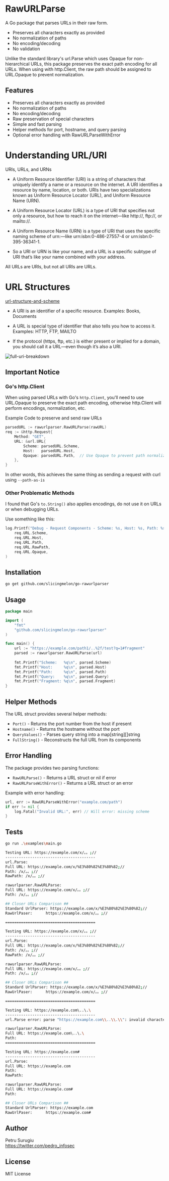 # RawURLParse

A Go package that parses URLs in their raw form.

- Preserves all characters exactly as provided
- No normalization of paths
- No encoding/decoding
- No validation

Unlike the standard library's url.Parse which uses Opaque for non-hierarchical URLs,
this package preserves the exact path encoding for all URLs. When using with http.Client,
the raw path should be assigned to URL.Opaque to prevent normalization.

## Features

- Preserves all characters exactly as provided
- No normalization of paths
- No encoding/decoding
- Raw preservation of special characters
- Simple and fast parsing
- Helper methods for port, hostname, and query parsing
- Optional error handling with RawURLParseWithError



# Understanding URL/URI 

URIs, URLs, and URNs

- A Uniform Resource Identifier (URI) is a string of characters that uniquely identify a name or a resource on the internet. A URI identifies a resource by name, location, or both. URIs have two specializations known as Uniform Resource Locator (URL), and Uniform Resource Name (URN).

-  A Uniform Resource Locator (URL) is a type of URI that specifies not only a resource, but how to reach it on the internet—like http://, ftp://, or mailto://.

- A Uniform Resource Name (URN) is a type of URI that uses the specific naming scheme of urn:—like urn:isbn:0-486-27557-4 or urn:isbn:0-395-36341-1.

- So a URI or URN is like your name, and a URL is a specific subtype of URI that’s like your name combined with your address. 

All URLs are URIs, but not all URIs are URLs.

# URL Structures

[url-structure-and-scheme](./images/url-structure-and-scheme.jpg)

 - A URI is an identifier of a specific resource. Examples: Books, Documents

 - A URL is special type of identifier that also tells you how to access it. Examples: HTTP, FTP, MAILTO

- If the protocol (https, ftp, etc.) is either present or implied for a domain, you should call it a URL—even though it’s also a URI. 

![full-uri-breakdown](./images/full-uri-breakdown.jpg)



## Important Notice

### Go's http.Client
When using parsed URLs with Go's `http.Client`, you'll need to use URL.Opaque to preserve
the exact path encoding, otherwise http.Client will perform encodings, normalization, etc. 

Example Code to preserve and send raw URLs

```go
parsedURL := rawurlparser.RawURLParse(rawURL)
req := &http.Request{
    Method: "GET",
    URL: &url.URL{
        Scheme: parsedURL.Scheme,
        Host:   parsedURL.Host,
        Opaque: parsedURL.Path,  // Use Opaque to prevent path normalization
    },
}
```

In other words, this achieves the same thing as sending a request with curl using `--path-as-is`

### Other Problematic Methods

I found that Go's `to.String()` also applies encodings, do not use it on URLs or when debugging URLs.

Use something like this:
```go
log.Printf("Debug - Request Components - Scheme: %s, Host: %s, Path: %s, RawPath: %s, Opaque: %s",
    req.URL.Scheme,
    req.URL.Host,
    req.URL.Path,
    req.URL.RawPath,
    req.URL.Opaque,
)
```


## Installation

```bash
go get github.com/slicingmelon/go-rawurlparser
```

## Usage

```go
package main

import (
    "fmt"
    "github.com/slicingmelon/go-rawurlparser"
)

func main() {
    url := "https://example.com/path1/..%2f/test?q=1#fragment"
    parsed := rawurlparser.RawURLParse(url)
    
    fmt.Printf("Scheme:   %q\n", parsed.Scheme)
    fmt.Printf("Host:     %q\n", parsed.Host)
    fmt.Printf("Path:     %q\n", parsed.Path)
    fmt.Printf("Query:    %q\n", parsed.Query)
    fmt.Printf("Fragment: %q\n", parsed.Fragment)
}
```

## Helper Methods

The URL struct provides several helper methods:

- `Port()` - Returns the port number from the host if present
- `Hostname()` - Returns the hostname without the port
- `QueryValues()` - Parses query string into a map[string][]string
- `FullString()` - Reconstructs the full URL from its components

## Error Handling

The package provides two parsing functions:

- `RawURLParse()` - Returns a URL struct or nil if error
- `RawURLParseWithError()` - Returns a URL struct or an error

Example with error handling:

```go
url, err := RawURLParseWithError("example.com/path")
if err != nil {
    log.Fatal("Invalid URL:", err) // Will error: missing scheme
}
```

## Tests

```bash
go run .\examples\main.go

Testing URL: https://example.com/x/。。;//
----------------------------------------
url.Parse:
Full URL: https://example.com/x/%E3%80%82%E3%80%82;//
Path: /x/。。;//
RawPath: /x/。。;//

rawurlparser.RawURLParse:
Full URL: https://example.com/x/。。;//
Path: /x/。。;//

## Closer URLs Comparison ##
Standard UrlParser: https://example.com/x/%E3%80%82%E3%80%82;//
RawUrlPaser:      https://example.com/x/。。;//

========================================

Testing URL: https://example.com/x/。。;//
----------------------------------------
url.Parse:
Full URL: https://example.com/x/%E3%80%82%E3%80%82;//
Path: /x/。。;//
RawPath: /x/。。;//

rawurlparser.RawURLParse:
Full URL: https://example.com/x/。。;//
Path: /x/。。;//

## Closer URLs Comparison ##
Standard UrlParser: https://example.com/x/%E3%80%82%E3%80%82;//
RawUrlPaser:      https://example.com/x/。。;//

========================================

Testing URL: https://example.com\..\.\
----------------------------------------
url.Parse error: parse "https://example.com\\..\\.\\": invalid character "\\" in host name

rawurlparser.RawURLParse:
Full URL: https://example.com\..\.\
Path:
========================================

Testing URL: https://example.com#
----------------------------------------
url.Parse:
Full URL: https://example.com
Path:
RawPath:

rawurlparser.RawURLParse:
Full URL: https://example.com#
Path:

## Closer URLs Comparison ##
Standard UrlParser: https://example.com
RawUrlPaser:      https://example.com#
```

## Author

Petru Surugiu<br>
https://twitter.com/pedro_infosec

## License

MIT License